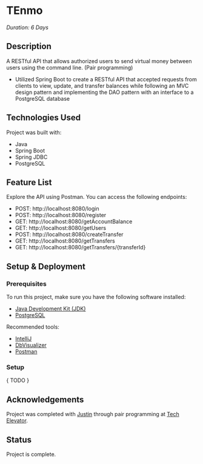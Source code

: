 # TEnmo
_Duration: 6 Days_

## Description
A RESTful API that allows authorized users to send virtual money between users using the command line. (Pair programming)
- Utilized Spring Boot to create a RESTful API that accepted requests from clients to view, update, and transfer balances while following an MVC design pattern and implementing the DAO pattern with an interface to a PostgreSQL database

## Technologies Used
Project was built with:
- Java
- Spring Boot
- Spring JDBC
- PostgreSQL

## Feature List
Explore the API using Postman. You can access the following endpoints:

- POST: http://localhost:8080/login
- POST: http://localhost:8080/register
- GET: http://localhost:8080/getAccountBalance
- GET: http://localhost:8080/getUsers
- POST: http://localhost:8080/createTransfer
- GET: http://localhost:8080/getTransfers
- GET: http://localhost:8080/getTransfers/{transferId}

## Setup & Deployment

### Prerequisites
To run this project, make sure you have the following software installed:

- [Java Development Kit (JDK)](https://www.oracle.com/java/technologies/)
- [PostgreSQL](https://www.postgresql.org/)

Recommended tools:
- [IntelliJ](https://www.jetbrains.com/idea/)
- [DbVisualizer](https://www.dbvis.com/)
- [Postman](https://www.postman.com/)

### Setup
{ TODO }

## Acknowledgements
Project was completed with [Justin](https://github.com/justinparker9) through pair programming at [Tech Elevator](https://www.techelevator.com/).

## Status
Project is complete.
